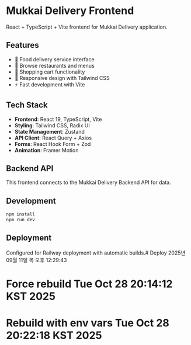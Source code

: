 # Mukkai Delivery Frontend

React + TypeScript + Vite frontend for Mukkai Delivery application.

## Features
- 🍕 Food delivery service interface
- 🏪 Browse restaurants and menus
- 🛒 Shopping cart functionality
- 📱 Responsive design with Tailwind CSS
- ⚡ Fast development with Vite

## Tech Stack
- **Frontend**: React 19, TypeScript, Vite
- **Styling**: Tailwind CSS, Radix UI
- **State Management**: Zustand
- **API Client**: React Query + Axios
- **Forms**: React Hook Form + Zod
- **Animation**: Framer Motion

## Backend API
This frontend connects to the Mukkai Delivery Backend API for data.

## Development
```bash
npm install
npm run dev
```

## Deployment
Configured for Railway deployment with automatic builds.# Deploy 2025년 09월 11일 목 오후 12:29:43
# Force rebuild Tue Oct 28 20:14:12 KST 2025
# Rebuild with env vars Tue Oct 28 20:22:18 KST 2025
